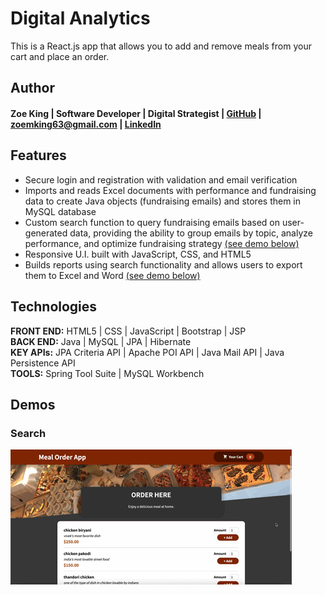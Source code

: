 # Digital Analytics
This is a React.js app that allows you to add and remove meals from your cart and place an order.  

## Author
#### Zoe King | Software Developer | Digital Strategist | [GitHub](https://github.com/zking63) | <zoemking63@gmail.com> | [LinkedIn](https://www.linkedin.com/in/zoe-king-9a730b12b/)

## Features
* Secure login and registration with validation and email verification  
* Imports and reads Excel documents with performance and fundraising data to create Java objects (fundraising emails) and stores them in MySQL database  
* Custom search function to query fundraising emails based on user-generated data, providing the ability to group emails by topic, analyze performance, and optimize fundraising strategy [(see demo below)](#Search)  
* Responsive U.I. built with JavaScript, CSS, and HTML5  
* Builds reports using search functionality and allows users to export them to Excel and Word [(see demo below)](#Export)  

## Technologies
**FRONT END:** HTML5 | CSS | JavaScript | Bootstrap | JSP  
**BACK END:** Java | MySQL | JPA | Hibernate  
**KEY APIs:** JPA Criteria API | Apache POI API | Java Mail API | Java Persistence API  
**TOOLS:** Spring Tool Suite | MySQL Workbench  

## Demos
### Search
![Search](/foodorderapp.gif)
